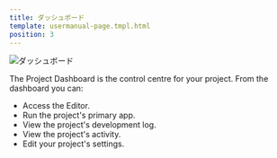```yaml
---
title: ダッシュボード
template: usermanual-page.tmpl.html
position: 3
---
```


![ダッシュボード][1]

The Project Dashboard is the control centre for your project. From the dashboard you can:

* Access the Editor.
* Run the project's primary app.
* View the project's development log.
* View the project's activity.
* Edit your project's settings.

[1]: /images/platform/dashboard.png

